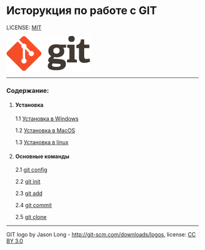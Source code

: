 # Исторукция по работе с GIT

LICENSE: [MIT](./license.md "Текст лицензии")

![](./assets/logo@2x.png)

---
### Содержание:
1. #### Установка
    
    1.1 [Установка в Windows](./gitwind.md)
    
    1.2 [Установка в MacOS](./gitmac.md)
   
    1.3 [Установка в linux](./gitlinux.md)
2. #### Основные команды

    2.1 [git config](./config.md)

    2.2 [git init](./init.md)

    2.3 [git add](./add.md)

    2.4 [git commit](./commit.md)

    2.5 [git clone](./clone.md)

---

GIT logo by Jason Long - http://git-scm.com/downloads/logos, license: [CC BY 3.0](https://creativecommons.org/licenses/by/3.0/)